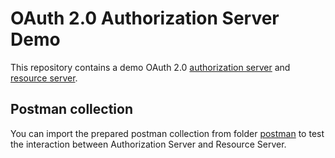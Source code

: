 # OAuth 2.0 Authorization Server Demo

This repository contains a demo OAuth 2.0 [authorization server](./authorization-server) and [resource server](./resource-server).

## Postman collection

You can import the prepared postman collection from folder [postman](./postman) to test the interaction between Authorization Server and Resource Server.

